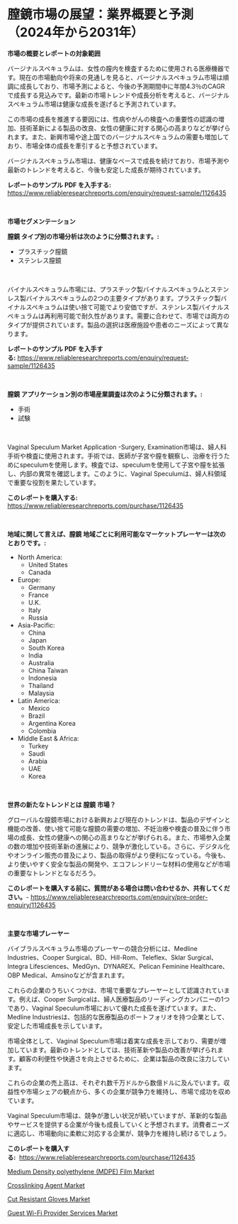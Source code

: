 <p><h1>膣鏡市場の展望：業界概要と予測（2024年から2031年）</h1></p><p><strong>市場の概要とレポートの対象範囲</strong></p>
<p><p>バージナルスペキュラムは、女性の膣内を検査するために使用される医療機器です。現在の市場動向や将来の見通しを見ると、バージナルスペキュラム市場は順調に成長しており、市場予測によると、今後の予測期間中に年間4.3％のCAGRで成長する見込みです。最新の市場トレンドや成長分析を考えると、バージナルスペキュラム市場は健康な成長を遂げると予測されています。</p><p>この市場の成長を推進する要因には、性病やがんの検査への重要性の認識の増加、技術革新による製品の改良、女性の健康に対する関心の高まりなどが挙げられます。また、新興市場や途上国でのバージナルスペキュラムの需要も増加しており、市場全体の成長を牽引すると予想されています。</p><p>バージナルスペキュラム市場は、健康なペースで成長を続けており、市場予測や最新のトレンドを考えると、今後も安定した成長が期待されています。</p></p>
<p><strong>レポートのサンプル PDF を入手する:</strong> <a href="https://www.reliableresearchreports.com/enquiry/request-sample/1126435">https://www.reliableresearchreports.com/enquiry/request-sample/1126435</a></p>
<p>&nbsp;</p>
<p><strong>市場セグメンテーション</strong></p>
<p><strong>膣鏡 タイプ別の市場分析は次のように分類されます。:</strong></p>
<p><ul><li>プラスチック膣鏡</li><li>ステンレス膣鏡</li></ul></p>
<p>&nbsp;</p>
<p><p>バイナルスペキュラム市場には、プラスチック製バイナルスペキュラムとステンレス製バイナルスペキュラムの2つの主要タイプがあります。プラスチック製バイナルスペキュラムは使い捨て可能でより安価ですが、ステンレス製バイナルスペキュラムは再利用可能で耐久性があります。需要に合わせて、市場では両方のタイプが提供されています。製品の選択は医療施設や患者のニーズによって異なります。</p></p>
<p><strong>レポートのサンプル PDF を入手する:</strong>&nbsp;<a href="https://www.reliableresearchreports.com/enquiry/request-sample/1126435">https://www.reliableresearchreports.com/enquiry/request-sample/1126435</a></p>
<p>&nbsp;</p>
<p><strong> 膣鏡 アプリケーション別の市場産業調査は次のように分類されます。:</strong></p>
<p><ul><li>手術</li><li>試験</li></ul></p>
<p>&nbsp;</p>
<p><p>Vaginal Speculum Market Application -Surgery, Examination市場は、婦人科手術や検査に使用されます。手術では、医師が子宮や膣を観察し、治療を行うためにspeculumを使用します。検査では、speculumを使用して子宮や膣を拡張し、内部の異常を確認します。このように、Vaginal Speculumは、婦人科領域で重要な役割を果たしています。</p></p>
<p><strong>このレポートを購入する:</strong>&nbsp; <a href="https://www.reliableresearchreports.com/purchase/1126435">https://www.reliableresearchreports.com/purchase/1126435</a></p>
<p>&nbsp;</p>
<p><strong>地域に関して言えば、膣鏡 地域ごとに利用可能なマーケットプレーヤーは次のとおりです。:</strong></p>
<p><ul>
    <li>
        North America:
        <ul>
            <li>United States</li>
            <li>Canada</li>
        </ul>
    </li>
    <li>
        Europe:
        <ul>
            <li>Germany</li>
            <li>France</li>
            <li>U.K.</li>
            <li>Italy</li>
            <li>Russia</li>
        </ul>
    </li>
    <li>
        Asia-Pacific:
        <ul>
            <li>China</li>
            <li>Japan</li>
            <li>South Korea</li>
            <li>India</li>
            <li>Australia</li>
            <li>China Taiwan</li>
            <li>Indonesia</li>
            <li>Thailand</li>
            <li>Malaysia</li>
        </ul>
    </li>
    <li>
        Latin America:
        <ul>
            <li>Mexico</li>
            <li>Brazil</li>
            <li>Argentina Korea</li>
            <li>Colombia</li>
        </ul>
    </li>
    <li>
        Middle East & Africa:
        <ul>
            <li>Turkey</li>
            <li>Saudi</li>
            <li>Arabia</li>
            <li>UAE</li>
            <li>Korea</li>
        </ul>
    </li>
    </ul></p>
<p>&nbsp;</p>
<p><strong>世界の新たなトレンドとは 膣鏡 市場？</strong></p>
<p><p>グローバルな膣鏡市場における新興および現在のトレンドは、製品のデザインと機能の改善、使い捨て可能な膣鏡の需要の増加、不妊治療や検査の普及に伴う市場の成長、女性の健康への関心の高まりなどが挙げられる。また、市場参入企業の数の増加や技術革新の進展により、競争が激化している。さらに、デジタル化やオンライン販売の普及により、製品の取得がより便利になっている。今後も、より使いやすく安全な製品の開発や、エコフレンドリーな材料の使用などが市場の重要なトレンドとなるだろう。</p></p>
<p><strong>このレポートを購入する前に、質問がある場合は問い合わせるか、共有してください。</strong>- <a href="https://www.reliableresearchreports.com/enquiry/pre-order-enquiry/1126435">https://www.reliableresearchreports.com/enquiry/pre-order-enquiry/1126435</a></p>
<p>&nbsp;</p>
<p><strong>主要な市場プレーヤー</strong></p>
<p><p>バイブラルスペキュラム市場のプレーヤーの競合分析には、Medline Industries、Cooper Surgical、BD、Hill-Rom、Teleflex、Sklar Surgical、Integra Lifesciences、MedGyn、DYNAREX、Pelican Feminine Healthcare、OBP Medical、Amsinoなどが含まれます。</p><p>これらの企業のうちいくつかは、市場で重要なプレーヤーとして認識されています。例えば、Cooper Surgicalは、婦人医療製品のリーディングカンパニーの1つであり、Vaginal Speculum市場において優れた成長を遂げています。また、Medline Industriesは、包括的な医療製品のポートフォリオを持つ企業として、安定した市場成長を示しています。</p><p>市場全体として、Vaginal Speculum市場は着実な成長を示しており、需要が増加しています。最新のトレンドとしては、技術革新や製品の改善が挙げられます。顧客の利便性や快適さを向上させるために、企業は製品の改良に注力しています。</p><p>これらの企業の売上高は、それぞれ数千万ドルから数億ドルに及んでいます。収益性や市場シェアの観点から、多くの企業が競争力を維持し、市場で成功を収めています。</p><p>Vaginal Speculum市場は、競争が激しい状況が続いていますが、革新的な製品やサービスを提供する企業が今後も成長していくと予想されます。消費者ニーズに適応し、市場動向に柔軟に対応する企業が、競争力を維持し続けるでしょう。</p></p>
<p><strong>このレポートを購入する:</strong>&nbsp;&nbsp;<a href="https://www.reliableresearchreports.com/purchase/1126435">https://www.reliableresearchreports.com/purchase/1126435</a></p>
<p><p><a href="https://shimmer-gardenia-37a.notion.site/Medium-Density-polyethylene-MDPE-Film-Market-Provides-a-Comprehensive-Analysis-Including-a-Macro-O-e31c1ea8b1ae4143a0bfabfa29bf6ee9">Medium Density polyethylene (MDPE) Film Market</a></p><p><a href="https://github.com/vimar16th/Market-Research-Report-List-3/blob/main/crosslinking-agent-market.md">Crosslinking Agent Market</a></p><p><a href="https://github.com/JameTravis/Market-Research-Report-List-4/blob/main/cut-resistant-gloves-market.md">Cut Resistant Gloves Market</a></p><p><a href="https://view.publitas.com/reportprime-1/guest-wi-fi-provider-services-market-size-market-share-and-global-market-analysis-report-2023-2030/">Guest Wi-Fi Provider Services Market</a></p></p>